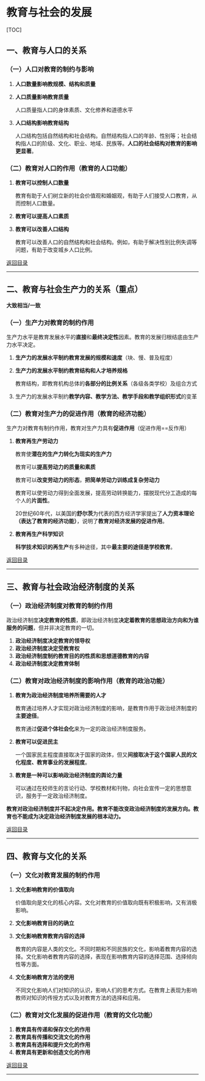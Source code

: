 # 教育与社会的发展

[TOC]



## 一、教育与人口的关系

### （一）人口对教育的制约与影响

1. **人口数量影响教规模、结构和质量**

2. **人口质量影响教育质量**

   人口质量指人口的身体素质、文化修养和道德水平

3. **人口结构影响教育结构**

   人口结构包括自然结构和社会结构。自然结构指人口的年龄、性别等；社会结构指人口的阶级、文化、职业、地域、民族等。**人口的社会结构对教育的影响更显著**。

### （二）教育对人口的作用（教育的人口功能）

1. **教育可以控制人口数量**

   教育有助于人们树立新的社会价值观和婚姻观，有助于人们接受人口教育，从而控制人口数量。

2. **教育可以提高人口素质**

3. **教育可以改善人口结构**

   教育可以改善人口的自然结构和社会结构。例如，有助于解决性别比例失调等问题，有助于改变城乡人口比例。



[返回目录](#教育与社会的发展)

------



## 二、教育与社会生产力的关系（重点）

**大致相当/一致**

### （一）生产力对教育的制约作用

生产力水平是教育发展水平的**直接**和**最终决定性**因素。教育的发展归根结底由生产力水平决定。

1. **生产力的发展水平制约教育发展的规模和速度**（块、慢、普及程度）

2. **生产力的发展水平制约教育结构和人才培养规格**

   教育结构，即教育机构总体的**各部分的比例关系**（各级各类学校）及组合方式

3. 生产力的发展水平制约**教学内容、教学方法、教学手段和教学组织形式**的变革

### （二）教育对生产力的促进作用（教育的经济功能）

生产力对教育有制约作用，教育对生产力具有**促进作用**（促进作用==反作用）

1. **教育再生产劳动力**

   教育使**潜在的生产力转化为现实的生产力**

   教育可以**提高劳动力的质量和素质**

   教育可以**改变劳动力的形态**，**把简单劳动力训练成复杂劳动力**

   教育可以使劳动力得到全面发展，提高劳动转换能力，摆脱现代分工造成的每个人的**片面性**。

   20世纪60年代，以美国的**舒尔茨**为代表的西方经济学家提出了**人力资本理论（表达了教育的经济功能）**，说明了**教育对经济发展的促进作用**。

2. **教育再生产科学知识**

   **科学技术知识的再生产**有多种途径，其中**最主要的途径是学校教育**。



[返回目录](#教育与社会的发展)

------



## 三、教育与社会政治经济制度的关系

### （一）政治经济制度对教育的制约作用

政治经济制度**决定教育的性质**，即政治经济制度**决定着教育的思想政治方向和为谁服务的问题**，但并非决定教育的一切。

1. **政治经济制度决定教育的领导权**
2. **政治经济制度决定受教育权**
3. **政治经济制度制约教育目的的性质和思想道德教育的内容**
4. **政治经济制度决定教育体制**

### （二）教育对政治经济制度的影响作用（教育的政治功能）

1. **教育为政治经济制度培养所需要的人才**

   教育通过培养人才实现对政治经济制度的影响，是教育作用于政治经济制度的**主要途径**。

   教育通过**促进个体社会化**来为一定的政治经济制度服务。

2. **教育可以促进民主**

   一个国家民主程度直接取决于国家的政体，但又**间接取决于这个国家人民的文化程度、教育事业的发展程度**。

3. **教育是一种可以影响政治经济制度的舆论力量**

   可以通过在校师生的言论行动、学校教材和刊物，向社会宣传一定的思想意识，服务于一定政治经济制度。

**教育对政治经济制度并不起决定作用。教育不能改变政治经济制度的发展方向。教育也不能成为决定政治经济制度发展的根本动力。**



[返回目录](#教育与社会的发展)

------



## 四、教育与文化的关系

### （一）文化对教育发展的制约作用

1. **文化影响教育的价值取向**

   价值取向是文化的核心内容。文化对教育的价值取向既有积极影响，又有消极影响。

2. **文化影响教育目的的确立**

3. **文化影响教育教育内容的选择**

   教育的内容是人类的文化。不同时期和不同民族的文化，影响着教育内容的选择。文化影响者教育内容的选择，表现在影响教育内容的选择范围、选择倾向性等方面。

4. **文化影响教育方法的使用**

   不同文化影响人们对知识的认识，影响人们的思考方式。在教育上表现为影响教师对知识的传授方式以及对教育方法的选择和应用。

### （二）教育对文化发展的促进作用（教育的文化功能）

1. **教育具有传递和保存文化的作用**
2. **教育具有传播和交流文化的作用**
3. **教育具有选择和提升文化的作用**
4. **教育具有更新和创造文化的作用**



[返回目录](#教育与社会的发展)

------

